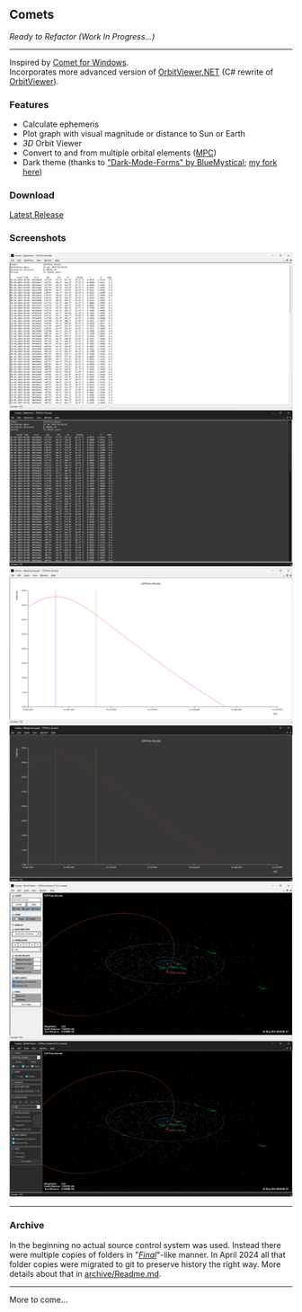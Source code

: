 
## Comets

*Ready to Refactor (Work In Progress...)*

---

Inspired by [Comet for Windows](http://www.aerith.net/project/comet.html).  
Incorporates more advanced version of [OrbitViewer.NET](https://github.com/jurakovic/OrbitViewer.NET) (C# rewrite of [OrbitViewer](https://www.astroarts.co.jp/products/orbitviewer/index.html)).  


### Features

- Calculate ephemeris
- Plot graph with visual magnitude or distance to Sun or Earth
- *3D* Orbit Viewer
- Convert to and from multiple orbital elements ([MPC](https://minorplanetcenter.net/iau/Ephemerides/SoftwareEls.html))
- Dark theme (thanks to ["Dark-Mode-Forms" by BlueMystical](https://github.com/BlueMystical/Dark-Mode-Forms); [my fork here](https://github.com/jurakovic/Dark-Mode-Forms))


### Download

[Latest Release](https://github.com/jurakovic/Comets/releases/latest)


### Screenshots

![Ephemeris](img/ephemeris.png)
![Ephemeris_dark](img/ephemeris_dark.png)
![Graph](img/graph.png)
![Graph_dark](img/graph_dark.png)
![Orbit](img/orbit.png)
![Orbit_dark](img/orbit_dark.png)


---

### Archive

In the beginning no actual source control system was used. Instead there were multiple copies of folders in "[*Final*](https://phdcomics.com/comics/archive.php?comicid=1531)"-like manner. In April 2024 all that folder copies were migrated to git to preserve history the right way. More details about that in [archive/Readme.md](https://github.com/jurakovic/Comets/blob/archive/readme/Readme.md).  

---

More to come...
